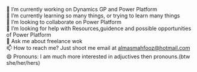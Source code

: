 🔭 I’m currently working on Dynamics GP and Power Platform<br/>
🌱 I’m currently learning so many things, or trying to learn many things<br/>
👯 I’m looking to collaborate on Power Platform <br/>
🤔 I’m looking for help with Resources,guidence and possible opportunities of Power Platform<br/>
💬 Ask me about freelance wok<br/>
📫 How to reach me? Just shoot me email at almasmahfooz@hotmail.com<br/>
😄 Pronouns: I am much more interested in adjuctives then pronouns.(btw she/her/hers)<br/>


